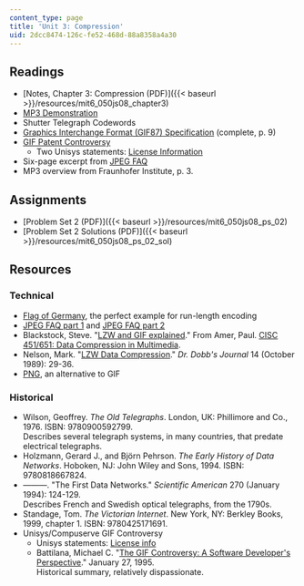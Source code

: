 ```yaml
---
content_type: page
title: 'Unit 3: Compression'
uid: 2dcc8474-126c-fe52-468d-88a8358a4a30
---
```


Readings
--------

*   [Notes, Chapter 3: Compression (PDF)]({{< baseurl >}}/resources/mit6_050js08_chapter3)
*   [MP3 Demonstration](http://www.mtl.mit.edu/Courses/6.050/2008/notes/mp3.html)
*   Shutter Telegraph Codewords
*   [Graphics Interchange Format (GIF87) Specification](http://www.w3.org/Graphics/GIF/spec-gif87.txt) (complete, p. 9)
*   [GIF Patent Controversy  
    ](https://groups.csail.mit.edu/mac/projects/lpf/Patents/Gif/Gif.html)
    *   Two Unisys statements: [License Information](http://burnallgifs.org/archives/lzw-main.html)
*   Six-page excerpt from [JPEG FAQ](http://www.faqs.org/faqs/jpeg-faq/part1/)
*   MP3 overview from Fraunhofer Institute, p. 3.

Assignments
-----------

*   [Problem Set 2 (PDF)]({{< baseurl >}}/resources/mit6_050js08_ps_02)
*   [Problem Set 2 Solutions (PDF)]({{< baseurl >}}/resources/mit6_050js08_ps_02_sol)

Resources
---------

### Technical

*   [Flag of Germany](http://www.geographic.org/flags/germany_flags.html), the perfect example for run-length encoding
*   [JPEG FAQ part 1](http://www.faqs.org/faqs/jpeg-faq/part1) and [JPEG FAQ part 2](http://www.faqs.org/faqs/jpeg-faq/part2/)
*   Blackstock, Steve. "[LZW and GIF explained](http://www.cis.udel.edu/~amer/CISC651/lzw.and.gif.explained.html)." From Amer, Paul. [CISC 451/651: Data Compression in Multimedia](http://www.eecis.udel.edu/~amer/CISC651/651.html).
*   Nelson, Mark. "[LZW Data Compression](http://marknelson.us/1989/10/01/lzw-data-compression/)." _Dr. Dobb's Journal_ 14 (October 1989): 29-36.
*   [PNG](http://www.libpng.org/pub/png/pngdocs.html), an alternative to GIF

### Historical

*   Wilson, Geoffrey. _The Old Telegraphs_. London, UK: Phillimore and Co., 1976. ISBN: 9780900592799.  
    Describes several telegraph systems, in many countries, that predate electrical telegraphs.
*   Holzmann, Gerard J., and Björn Pehrson. _The Early History of Data Networks_. Hoboken, NJ: John Wiley and Sons, 1994. ISBN: 9780818667824.
*   ———. "The First Data Networks." _Scientific American_ 270 (January 1994): 124-129.  
    Describes French and Swedish optical telegraphs, from the 1790s.
*   Standage, Tom. _The Victorian Internet_. New York, NY: Berkley Books, 1999, chapter 1. ISBN: 9780425171691.
*   Unisys/Compuserve GIF Controversy  
    *   Unisys statements: [License info](http://burnallgifs.org/archives/lzw-main.html)
    *   Battilana, Michael C. "[The GIF Controversy: A Software Developer's Perspective](http://cloanto.com/users/mcb/19950127giflzw.html)." January 27, 1995.  
        Historical summary, relatively dispassionate.